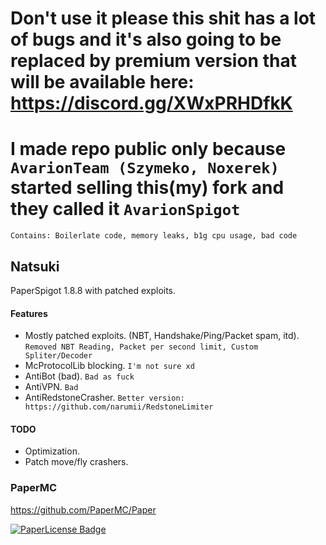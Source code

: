 # Don't use it please this shit has a lot of bugs and it's also going to be replaced by premium version that will be available here: https://discord.gg/XWxPRHDfkK
# I made repo public only because `AvarionTeam (Szymeko, Noxerek)` started selling this(my) fork and they called it `AvarionSpigot`

`Contains: Boilerlate code, memory leaks, b1g cpu usage, bad code`
## Natsuki 
PaperSpigot 1.8.8 with patched exploits.

#### Features
- Mostly patched exploits. (NBT, Handshake/Ping/Packet spam, itd). `Removed NBT Reading, Packet per second limit, Custom Spliter/Decoder`
- McProtocolLib blocking. `I'm not sure xd`
- AntiBot (bad). `Bad as fuck`
- AntiVPN. `Bad`
- AntiRedstoneCrasher. `Better version: https://github.com/narumii/RedstoneLimiter`

#### TODO
- Optimization.
- Patch move/fly crashers.


### PaperMC
https://github.com/PaperMC/Paper

[![PaperLicense Badge](https://img.shields.io/static/v1?label=PaperMC&message=Lincese&color=ff69b4)](https://github.com/PaperMC/Paper/blob/master/LICENSE.md)
